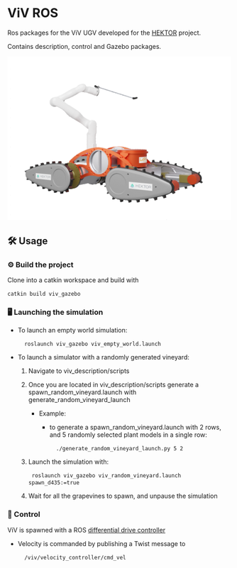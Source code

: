 # ViV ROS

Ros packages for the ViV UGV developed for the [HEKTOR](https://hektor.fer.hr/) project.

Contains description, control and Gazebo packages. 

<img src="doc/viv_driving_1_transparent.png" width="800">

## 🛠️ Usage

### ⚙️ Build the project

Clone into a catkin workspace and build with

	catkin build viv_gazebo

### 🖥️ Launching the simulation

- To launch an empty world simulation:

		roslaunch viv_gazebo viv_empty_world.launch  

- To launch a simulator with a randomly generated vineyard:

	1. Navigate to viv_description/scripts

	2. Once you are located in viv_description/scripts generate a spawn_random_vineyard.launch with generate_random_vineyard_launch 
	
		- Example:

			- to generate a spawn_random_vineyard.launch with 2 rows, and 5 randomly selected plant models in a single row:

					./generate_random_vineyard_launch.py 5 2  


	3. Launch the simulation with:

			roslaunch viv_gazebo viv_random_vineyard.launch spawn_d435:=true

	4. Wait for all the grapevines to spawn, and unpause the simulation


### 🚜 Control
ViV is spawned with a ROS [differential drive controller](http://wiki.ros.org/diff_drive_controller) 

- Velocity is commanded by publishing a Twist message to 
   
    	/viv/velocity_controller/cmd_vel
